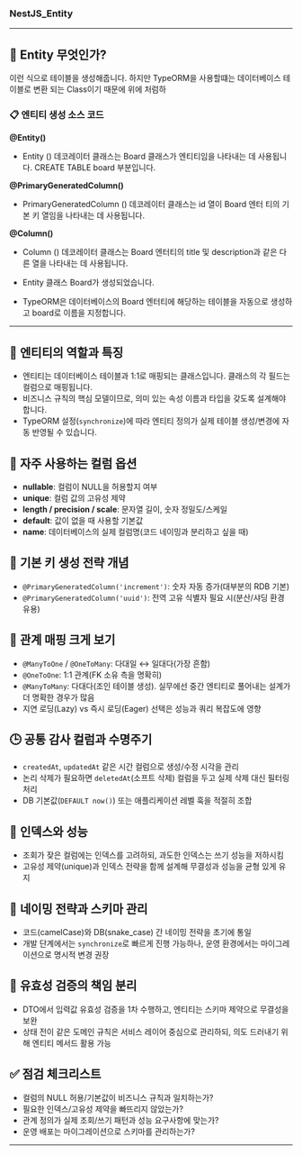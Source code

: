 ### NestJS_Entity

---

## 🤔 Entity 무엇인가?

이런 식으로 테이블을 생성해줍니다. 하지만 TypeORM을 사용할떄는
데이터베이스 테이블로 변환 되는 Class이기 때문에 위에 처럼하

### 📋 엔티티 생성 소스 코드

**@Entity()**

- Entity () 데코레이터 클래스는 Board 클래스가 엔티티임을 나타내는
  데 사용됩니다. CREATE TABLE board 부분입니다.

**@PrimaryGeneratedColumn()**

- PrimaryGeneratedColumn () 데코레이터 클래스는 id 열이 Board 엔터
  티의 기본 키 열임을 나타내는 데 사용됩니다.

**@Column()**

- Column () 데코레이터 클래스는 Board 엔터티의 title 및 description과
  같은 다른 열을 나타내는 데 사용됩니다.

- Entity 클래스 Board가 생성되었습니다.
- TypeORM은 데이터베이스의 Board 엔터티에 해당하는 테이블을 자동으로 생성하고 board로 이름을 지정합니다.

---

## 🧩 엔티티의 역할과 특징

- 엔티티는 데이터베이스 테이블과 1:1로 매핑되는 클래스입니다. 클래스의 각 필드는 컬럼으로 매핑됩니다.
- 비즈니스 규칙의 핵심 모델이므로, 의미 있는 속성 이름과 타입을 갖도록 설계해야 합니다.
- TypeORM 설정(`synchronize`)에 따라 엔티티 정의가 실제 테이블 생성/변경에 자동 반영될 수 있습니다.

## 🔧 자주 사용하는 컬럼 옵션

- **nullable**: 컬럼이 NULL을 허용할지 여부
- **unique**: 컬럼 값의 고유성 제약
- **length / precision / scale**: 문자열 길이, 숫자 정밀도/스케일
- **default**: 값이 없을 때 사용할 기본값
- **name**: 데이터베이스의 실제 컬럼명(코드 네이밍과 분리하고 싶을 때)

## 🔑 기본 키 생성 전략 개념

- `@PrimaryGeneratedColumn('increment')`: 숫자 자동 증가(대부분의 RDB 기본)
- `@PrimaryGeneratedColumn('uuid')`: 전역 고유 식별자 필요 시(분산/샤딩 환경 유용)

## 🔗 관계 매핑 크게 보기

- `@ManyToOne` / `@OneToMany`: 다대일 ↔ 일대다(가장 흔함)
- `@OneToOne`: 1:1 관계(FK 소유 측을 명확히)
- `@ManyToMany`: 다대다(조인 테이블 생성). 실무에선 중간 엔티티로 풀어내는 설계가 더 명확한 경우가 많음
- 지연 로딩(Lazy) vs 즉시 로딩(Eager) 선택은 성능과 쿼리 복잡도에 영향

## 🕒 공통 감사 컬럼과 수명주기

- `createdAt`, `updatedAt` 같은 시간 컬럼으로 생성/수정 시각을 관리
- 논리 삭제가 필요하면 `deletedAt`(소프트 삭제) 컬럼을 두고 실제 삭제 대신 필터링 처리
- DB 기본값(`DEFAULT now()`) 또는 애플리케이션 레벨 훅을 적절히 조합

## 🧱 인덱스와 성능

- 조회가 잦은 컬럼에는 인덱스를 고려하되, 과도한 인덱스는 쓰기 성능을 저하시킴
- 고유성 제약(unique)과 인덱스 전략을 함께 설계해 무결성과 성능을 균형 있게 유지

## 🧭 네이밍 전략과 스키마 관리

- 코드(camelCase)와 DB(snake_case) 간 네이밍 전략을 초기에 통일
- 개발 단계에서는 `synchronize`로 빠르게 진행 가능하나, 운영 환경에서는 마이그레이션으로 명시적 변경 권장

## 🧪 유효성 검증의 책임 분리

- DTO에서 입력값 유효성 검증을 1차 수행하고, 엔티티는 스키마 제약으로 무결성을 보완
- 상태 전이 같은 도메인 규칙은 서비스 레이어 중심으로 관리하되, 의도 드러내기 위해 엔티티 메서드 활용 가능

## ✅ 점검 체크리스트

- 컬럼의 NULL 허용/기본값이 비즈니스 규칙과 일치하는가?
- 필요한 인덱스/고유성 제약을 빠뜨리지 않았는가?
- 관계 정의가 실제 조회/쓰기 패턴과 성능 요구사항에 맞는가?
- 운영 배포는 마이그레이션으로 스키마를 관리하는가?

---
